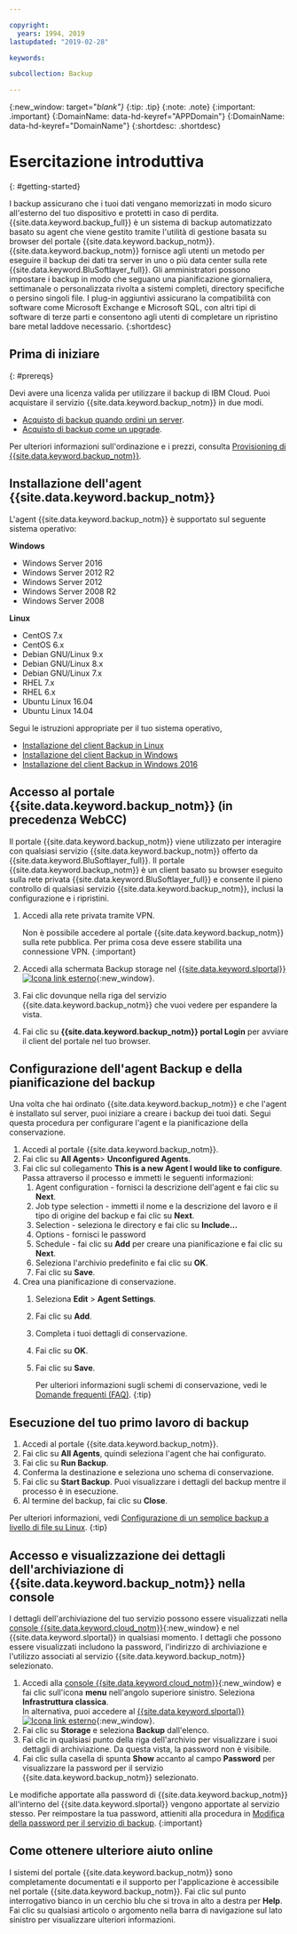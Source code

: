 ```yaml
---

copyright:
  years: 1994, 2019
lastupdated: "2019-02-28"

keywords:

subcollection: Backup

---
```

{:new_window: target="_blank"}_
{:tip: .tip}
{:note: .note}
{:important: .important}
{:DomainName: data-hd-keyref="APPDomain"}
{:DomainName: data-hd-keyref="DomainName"}
{:shortdesc: .shortdesc}

# Esercitazione introduttiva
{: #getting-started}

I backup assicurano che i tuoi dati vengano memorizzati in modo sicuro all'esterno del tuo dispositivo e protetti in caso di perdita. {{site.data.keyword.backup_full}} è un sistema di backup automatizzato basato su agent che viene gestito tramite l'utilità di gestione basata su browser del portale {{site.data.keyword.backup_notm}}. {{site.data.keyword.backup_notm}} fornisce agli utenti un metodo per eseguire il backup dei dati tra server in uno o più data center sulla rete {{site.data.keyword.BluSoftlayer_full}}. Gli amministratori possono impostare i backup in modo che seguano una pianificazione giornaliera, settimanale o personalizzata rivolta a sistemi completi, directory specifiche o persino singoli file. I plug-in aggiuntivi assicurano la compatibilità con software come Microsoft Exchange e Microsoft SQL, con altri tipi di software di terze parti e consentono agli utenti di completare un ripristino bare metal laddove necessario.
{:shortdesc}

## Prima di iniziare
{: #prereqs}

Devi avere una licenza valida per utilizzare il backup di IBM Cloud. Puoi acquistare il servizio {{site.data.keyword.backup_notm}} in due modi.

- [Acquisto di backup quando ordini un server](/docs/infrastructure/Backup?topic=Backup-ordering#purchasingwithserver).
- [Acquisto di backup come un upgrade](/docs/infrastructure/Backup?topic=Backup-ordering#purchasingasupgrade).

Per ulteriori informazioni sull'ordinazione e i prezzi, consulta [Provisioning di {{site.data.keyword.backup_notm}}](/docs/infrastructure/Backup?topic=Backup-ordering).

## Installazione dell'agent {{site.data.keyword.backup_notm}}

L'agent {{site.data.keyword.backup_notm}} è supportato sul seguente sistema operativo:

**Windows**
 - Windows Server 2016
 - Windows Server 2012 R2
 - Windows Server 2012
 - Windows Server 2008 R2
 - Windows Server 2008

**Linux**
 - CentOS 7.x
 - CentOS 6.x
 - Debian GNU/Linux 9.x
 - Debian GNU/Linux 8.x
 - Debian GNU/Linux 7.x
 - RHEL 7.x
 - RHEL 6.x
 - Ubuntu Linux 16.04
 - Ubuntu Linux 14.04

Segui le istruzioni appropriate per il tuo sistema operativo,
- [Installazione del client Backup in Linux](/docs/infrastructure/Backup?topic=Backup-InstallinLinux)
- [Installazione del client Backup in Windows](/docs/infrastructure/Backup?topic=Backup-InstallinWindows)
- [Installazione del client Backup in Windows 2016](/docs/infrastructure/Backup?topic=Backup-InstallinWindows2016)

## Accesso al portale {{site.data.keyword.backup_notm}} (in precedenza WebCC)

Il portale {{site.data.keyword.backup_notm}} viene utilizzato per interagire con qualsiasi servizio {{site.data.keyword.backup_notm}} offerto da {{site.data.keyword.BluSoftlayer_full}}. Il portale {{site.data.keyword.backup_notm}} è un client basato su browser eseguito sulla rete privata {{site.data.keyword.BluSoftlayer_full}} e consente il pieno controllo di qualsiasi servizio {{site.data.keyword.backup_notm}}, inclusi la configurazione e i ripristini.

1. Accedi alla rete privata tramite VPN.

   Non è possibile accedere al portale {{site.data.keyword.backup_notm}} sulla rete pubblica. Per prima cosa deve essere stabilita una connessione VPN.
   {:important}
2. Accedi alla schermata Backup storage nel [{{site.data.keyword.slportal}} ![Icona link esterno](../../icons/launch-glyph.svg "Icona link esterno")](https://control.softlayer.com/){:new_window}.
3. Fai clic dovunque nella riga del servizio {{site.data.keyword.backup_notm}} che vuoi vedere per espandere la vista.
4. Fai clic su **{{site.data.keyword.backup_notm}} portal Login** per avviare il client del portale nel tuo browser.

## Configurazione dell'agent Backup e della pianificazione del backup

Una volta che hai ordinato {{site.data.keyword.backup_notm}} e che l'agent è installato sul server, puoi iniziare a creare i backup dei tuoi dati. Segui questa procedura per configurare l'agent e la pianificazione della conservazione. 

1. Accedi al portale {{site.data.keyword.backup_notm}}.
2. Fai clic su **All Agents**> **Unconfigured Agents**.
3. Fai clic sul collegamento **This is a new Agent I would like to configure**. Passa attraverso il processo e immetti le seguenti informazioni:
   1. Agent configuration - fornisci la descrizione dell'agent e fai clic su **Next**.
   2. Job type selection - immetti il nome e la descrizione del lavoro e il tipo di origine del backup e fai clic su **Next**.
   3. Selection - seleziona le directory e fai clic su **Include...**
   4. Options - fornisci le password
   5. Schedule - fai clic su **Add** per creare una pianificazione e fai clic su **Next**.
   6. Seleziona l'archivio predefinito e fai clic su **OK**.
   7. Fai clic su **Save**.
4. Crea una pianificazione di conservazione.
   1. Seleziona **Edit** > **Agent Settings**.
   2. Fai clic su **Add**.
   3. Completa i tuoi dettagli di conservazione.
   4. Fai clic su **OK**.
   5. Fai clic su **Save**.

      Per ulteriori informazioni sugli schemi di conservazione, vedi le [Domande frequenti (FAQ)](/docs/infrastructure/Backup?topic=Backup-faqs#faqs).
      {:tip}

## Esecuzione del tuo primo lavoro di backup

1. Accedi al portale {{site.data.keyword.backup_notm}}.
2. Fai clic su **All Agents**, quindi seleziona l'agent che hai configurato.
3. Fai clic su **Run Backup**.
4. Conferma la destinazione e seleziona uno schema di conservazione.
5. Fai clic su **Start Backup**. Puoi visualizzare i dettagli del backup mentre il processo è in esecuzione.
6. Al termine del backup, fai clic su **Close**.

Per ulteriori informazioni, vedi [Configurazione di un semplice backup a livello di file su Linux](/docs/infrastructure/Backup?topic=Backup-configureLinuxBackup).
{:tip}

## Accesso e visualizzazione dei dettagli dell'archiviazione di {{site.data.keyword.backup_notm}} nella console

I dettagli dell'archiviazione del tuo servizio possono essere visualizzati nella [console {{site.data.keyword.cloud_notm}}](https://{DomainName}){:new_window} e nel {{site.data.keyword.slportal}} in qualsiasi momento. I dettagli che possono essere visualizzati includono la password, l'indirizzo di archiviazione e l'utilizzo associati al servizio {{site.data.keyword.backup_notm}} selezionato.

1. Accedi alla [console {{site.data.keyword.cloud_notm}}](https://{DomainName}){:new_window} e fai clic sull'icona **menu** nell'angolo superiore sinistro. Seleziona **Infrastruttura classica**.</br>
   In alternativa, puoi accedere al [{{site.data.keyword.slportal}} ![Icona link esterno](../../icons/launch-glyph.svg "Icona link esterno")](https://control.softlayer.com/){:new_window}.
2. Fai clic su **Storage** e seleziona **Backup** dall'elenco.
2. Fai clic in qualsiasi punto della riga dell'archivio per visualizzare i suoi dettagli di archiviazione. Da questa vista, la password non è visibile.
3. Fai clic sulla casella di spunta **Show** accanto al campo **Password** per visualizzare la password per il servizio {{site.data.keyword.backup_notm}} selezionato.

Le modifiche apportate alla password di {{site.data.keyword.backup_notm}} all'interno del {{site.data.keyword.slportal}} vengono apportate al servizio stesso. Per reimpostare la tua password, attieniti alla procedura in [Modifica della password per il servizio di backup](/docs/infrastructure/Backup?topic=Backup-changePassword).
{:important}

## Come ottenere ulteriore aiuto online

I sistemi del portale {{site.data.keyword.backup_notm}} sono completamente documentati e il supporto per l'applicazione è accessibile nel portale {{site.data.keyword.backup_notm}}. Fai clic sul punto interrogativo bianco in un cerchio blu che si trova in alto a destra per **Help**. Fai clic su qualsiasi articolo o argomento nella barra di navigazione sul lato sinistro per visualizzare ulteriori informazioni.

